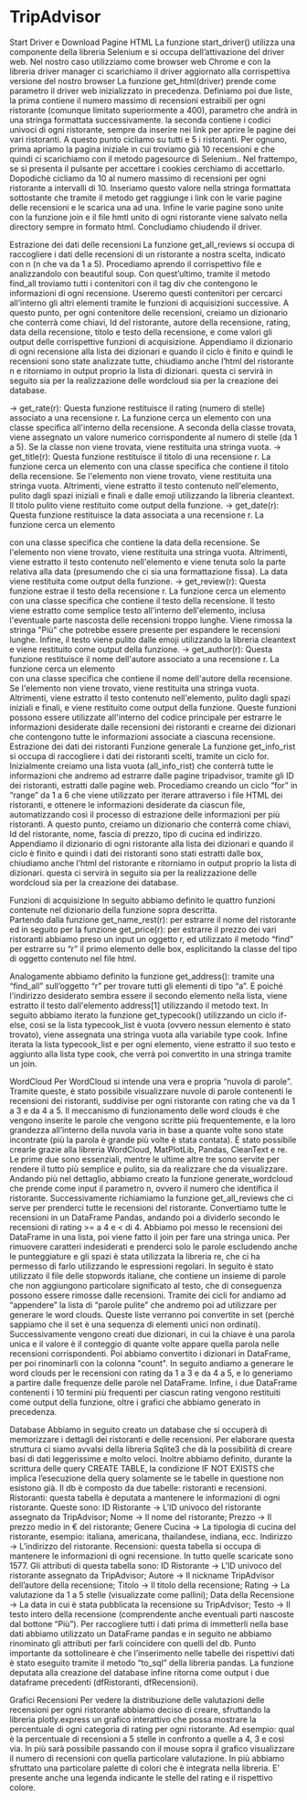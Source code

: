 # TripAdvisor

Start Driver e Download Pagine HTML
La funzione start_driver() utilizza una componente della libreria Selenium e si occupa dell’attivazione del driver web. Nel nostro caso utilizziamo come browser web Chrome e con la libreria driver manager ci scarichiamo il driver aggiornato alla corrispettiva versione del nostro browser 
La funzione get_html(driver) prende come parametro il driver web inizializzato in precedenza. Definiamo poi due liste, la prima contiene il numero massimo di recensioni estraibili per ogni ristorante (comunque limitato superiormente a 400), parametro che andrà in una stringa formattata successivamente.
la seconda contiene i codici univoci di ogni ristorante, sempre da inserire nei link per aprire le pagine dei vari ristoranti. 
A questo punto cicliamo su tutti e 5 i ristoranti. Per ognuno, prima apriamo la pagina iniziale in cui troviamo già 10 recensioni e che quindi ci scarichiamo con il metodo pagesource di Selenium.. Nel frattempo, se si presenta il pulsante per accettare i cookies cerchiamo di accettarlo. Dopodichè cicliamo da 10 al numero massimo di recensioni per ogni ristorante a intervalli di 10.  Inseriamo questo valore nella stringa formattata sottostante che tramite il metodo get raggiunge i link con le varie pagine delle recensioni e le scarica una ad una. Infine le varie pagine sono unite con la funzione join e il file hmtl unito di ogni ristorante viene salvato nella directory sempre in formato html. Concludiamo chiudendo il driver.


Estrazione dei dati delle recensioni 
La funzione get_all_reviews si occupa di raccogliere i dati delle recensioni di un ristorante a nostra scelta, indicato con n (n che va da 1 a 5). 
Procediamo aprendo  il corrispettivo file e analizzandolo con beautiful soup. Con quest’ultimo, tramite il metodo find_all troviamo tutti i contenitori con il tag div che contengono le informazioni di ogni recensione. Useremo questi contenitori per cercarci all’interno gli altri elementi tramite le funzioni di acquisizioni successive.
A questo punto,  per ogni contenitore delle recensioni, creiamo un dizionario che conterrà come chiavi, Id del ristorante, autore della recensione, rating, data della recensione, titolo e testo della recensione, e come valori gli output delle corrispettive funzioni di acquisizione. Appendiamo il dizionario di ogni recensione alla lista dei dizionari e quando il ciclo è finito e quindi le recensioni sono state analizzate tutte, chiudiamo anche l’html del ristorante n e ritorniamo in output proprio la lista di dizionari. questa ci servirà in seguito sia per la realizzazione delle wordcloud sia per la creazione dei database.

→ get_rate(r): Questa funzione restituisce il rating (numero di stelle) associato      a una recensione r. La funzione cerca un elemento <span> con una classe specifica all'interno della recensione. A seconda della classe trovata, viene assegnato un valore numerico corrispondente al numero di stelle (da 1 a 5). Se la classe non viene trovata, viene restituita una stringa vuota.
→ get_title(r): Questa funzione restituisce il titolo di una recensione r. La funzione cerca un elemento <span> con una classe specifica che contiene il titolo della recensione. Se l'elemento non viene trovato, viene restituita una stringa vuota. Altrimenti, viene estratto il testo contenuto nell'elemento, pulito dagli spazi iniziali e finali e dalle emoji utilizzando la libreria cleantext. Il titolo pulito viene restituito come output della funzione.
→ get_date(r): Questa funzione restituisce la data associata a una recensione r. La funzione cerca un elemento <div> con una classe specifica che contiene la data della recensione. Se l'elemento non viene trovato, viene restituita una stringa vuota. Altrimenti, viene estratto il testo contenuto nell'elemento e viene tenuta solo la parte relativa alla data (presumendo che ci sia una formattazione fissa). La data viene restituita come output della funzione.
→ get_review(r): Questa funzione estrae il testo della recensione r. La funzione cerca un elemento <div> con una classe specifica che contiene il testo della recensione. Il testo viene estratto come semplice testo all'interno dell'elemento, inclusa l'eventuale parte nascosta delle recensioni troppo lunghe. Viene rimossa la stringa "Più" che potrebbe essere presente per espandere le recensioni lunghe. Infine, il testo viene pulito dalle emoji utilizzando la libreria cleantext e viene restituito come output della funzione.
→ get_author(r): Questa funzione restituisce il nome dell'autore associato a una recensione r. La funzione cerca un elemento <div> con una classe specifica che contiene il nome dell'autore della recensione. Se l'elemento non viene trovato, viene restituita una stringa vuota. Altrimenti, viene estratto il testo contenuto nell'elemento, pulito dagli spazi iniziali e finali, e viene restituito come output della funzione.
Queste funzioni possono essere utilizzate all'interno del codice principale per estrarre le informazioni desiderate dalle recensioni dei ristoranti e crearne dei dizionari che contengono tutte le informazioni associate a ciascuna recensione.
Estrazione dei dati dei ristoranti 
Funzione generale 
La funzione get_info_rist si occupa di raccogliere i dati dei ristoranti scelti, tramite un ciclo for. Inizialmente creiamo una lista vuota (all_info_rist) che conterrà tutte le informazioni che andremo ad estrarre dalle pagine tripadvisor, tramite gli ID dei ristoranti, estratti dalle pagine web. Procediamo creando un ciclo “for” in “range” da 1 a 6 che viene utilizzato per iterare attraverso i file HTML dei ristoranti,  e ottenere le informazioni desiderate da ciascun file, automatizzando così il processo di estrazione delle informazioni per più ristoranti. A questo punto, creiamo un dizionario che conterrà come chiavi, Id del ristorante, nome, fascia di prezzo, tipo di cucina ed indirizzo. Appendiamo il dizionario di ogni ristorante alla lista dei dizionari e quando il ciclo è finito e quindi i dati dei ristoranti sono stati estratti dalle box, chiudiamo anche l’html del ristorante e ritorniamo in output proprio la lista di dizionari. questa ci servirà in seguito sia per la realizzazione delle wordcloud sia per la creazione dei database.

Funzioni di acquisizione 
In seguito abbiamo definito le quattro funzioni contenute nel dizionario della funzione sopra descritta.   
	Partendo dalla funzione get_name_rest(r): per estrarre il nome del ristorante ed in seguito per la funzione get_price(r): per estrarre il prezzo dei vari ristoranti abbiamo preso un input un oggetto r, ed utilizzato il metodo “find” per estrarre su “r” il primo elemento delle box, esplicitando la classe del tipo di oggetto contenuto nel file html. 

Analogamente abbiamo definito la funzione get_address(): tramite una “find_all” sull’oggetto “r” per trovare tutti gli elementi di tipo “a”. E poiché l'indirizzo desiderato sembra essere il secondo elemento nella lista, viene estratto il testo dall'elemento address[1] utilizzando il metodo text.
In seguito abbiamo iterato la funzione get_typecook() utilizzando un ciclo if-else, così se la lista typecook_list è vuota (ovvero nessun elemento è stato trovato), viene assegnata una stringa vuota alla variabile type cook. Infine iterata la lista typecook_list e per ogni elemento, viene estratto il suo testo e aggiunto alla lista type cook, che verrà poi convertito in una stringa tramite un join.


WordCloud
Per WordCloud si intende una vera e propria “nuvola di parole”. Tramite queste, è stato possibile visualizzare nuvole di parole contenenti le recensioni dei ristoranti, suddivise per ogni ristorante con rating che va da 1 a 3 e da 4 a 5. Il meccanismo di funzionamento delle word clouds è che vengono inserite le parole che vengono scritte più frequentemente, e la loro grandezza all’interno della nuvola varia in base a quante volte sono state incontrate (più la parola è grande più volte è stata contata).
È stato possibile crearle grazie alla libreria WordCloud, MatPlotLib, Pandas, CleanText e re. Le prime due sono essenziali, mentre le ultime altre tre sono servite per rendere il tutto più semplice e pulito, sia da realizzare che da visualizzare.
Andando più nel dettaglio, abbiamo creato la funzione generate_wordcloud che prende come input il parametro n, ovvero il numero che identifica il ristorante. Successivamente richiamiamo la funzione get_all_reviews che ci serve per prenderci tutte le recensioni del ristorante. Convertiamo tutte le recensioni in un DataFrame Pandas, andando poi a dividerlo secondo le recensioni di rating >= a 4 e < di 4. Abbiamo poi messo le recensioni dei DataFrame in una lista, poi viene fatto il join per fare una stringa unica. Per rimuovere caratteri indesiderati e prenderci solo le parole escludendo anche le punteggiature e gli spazi è stata utilizzata la libreria re, che ci ha permesso di farlo utilizzando le espressioni regolari.
In seguito è stato utilizzato il file delle stopwords italiane, che contiene un insieme di parole che non aggiungono particolare significato al testo, che di conseguenza possono essere rimosse dalle recensioni.
Tramite dei cicli for andiamo ad “appendere” la lista di “parole pulite” che andremo poi ad utilizzare per generare le word clouds. Queste liste verranno poi convertite in set (perchè sappiamo che il set è una sequenza di elementi unici non ordinati).
Successivamente vengono creati due dizionari, in cui la chiave è una parola unica e il valore è il conteggio di quante volte appare quella parola nelle recensioni corrispondenti. Poi abbiamo convertito i dizionari in DataFrame, per poi rinominarli con la colonna "count".
In seguito andiamo a generare le word clouds per le recensioni con rating da 1 a 3 e da 4 a 5, e lo generiamo a partire dalle frequenze delle parole nel DataFrame.
	Infine, i due DataFrame contenenti i 10 termini più frequenti per ciascun rating vengono restituiti come output della funzione, oltre i grafici che abbiamo generato in precedenza.


Database
Abbiamo in seguito creato un database che si occuperà di memorizzare i dettagli dei ristoranti e delle recensioni.
Per elaborare questa struttura ci siamo avvalsi della libreria Sqlite3 che dà la possibilità di creare basi di dati leggerissime e molto veloci.
Inoltre abbiamo definito, durante la scrittura delle query CREATE TABLE, la condizione IF NOT EXISTS che implica l’esecuzione della query solamente se le tabelle in questione non esistono già.
Il db è composto da due tabelle: ristoranti e recensioni.
Ristoranti: questa tabella è deputata a mantenere le informazioni di ogni ristorante. Queste sono:
ID Ristorante → L’ID univoco del ristorante assegnato da TripAdvisor;
Nome → Il nome del ristorante;
Prezzo → Il prezzo medio in € del ristorante;
Genere Cucina → La tipologia di cucina del ristorante, esempio: italiana, americana, thailandese, indiana, ecc.
Indirizzo → L’indirizzo del ristorante.
Recensioni: questa tabella si occupa di mantenere le informazioni di ogni recensione. In tutto quelle scaricate sono 1577. Gli attributi di questa tabella sono:
ID Ristorante → L’ID univoco del ristorante assegnato da TripAdvisor;
Autore → Il nickname TripAdvisor dell’autore della recensione;
Titolo → Il titolo della recensione;
Rating → La valutazione da 1 a 5 stelle (visualizzate come pallini);
Data della Recensione → La data in cui è stata pubblicata la recensione su TripAdvisor;
Testo → Il testo intero della recensione (comprendente anche eventuali parti nascoste dal bottone “Più”).
Per raccogliere tutti i dati prima di immetterli nella base dati abbiamo utilizzato un DataFrame pandas e in seguito ne abbiamo rinominato gli attributi per farli coincidere con quelli del db.
Punto importante da sottolineare è che l’inserimento nelle tabelle dei rispettivi dati è stato eseguito tramite il metodo “to_sql” della libreria pandas.
La funzione deputata alla creazione del database infine ritorna come output i due dataframe precedenti (dfRistoranti, dfRecensioni).


Grafici Recensioni
Per vedere la distribuzione delle valutazioni delle recensioni per ogni ristorante abbiamo deciso di creare, sfruttando la libreria plotly.express un grafico interattivo che possa mostrare la percentuale di ogni categoria di rating per ogni ristorante.
Ad esempio: qual è la percentuale di recensioni a 5 stelle in confronto a quelle a 4, 3 e così via.
In più sarà possibile passando con il mouse sopra il grafico visualizzare il numero di recensioni con quella particolare valutazione.
In più abbiamo sfruttato una particolare palette di colori che è integrata nella libreria.
E’ presente anche una legenda indicante le stelle del rating e il rispettivo colore.
